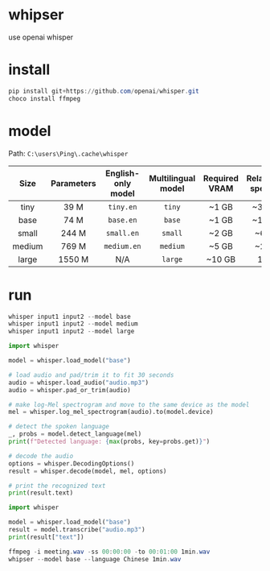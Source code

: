 # whipser
use openai whisper
# install
```powershell
pip install git+https://github.com/openai/whisper.git 
choco install ffmpeg
```
# model
Path:
`C:\users\Ping\.cache\whisper`

|  Size  | Parameters | English-only model | Multilingual model | Required VRAM | Relative speed |
|:------:|:----------:|:------------------:|:------------------:|:-------------:|:--------------:|
|  tiny  |    39 M    |     `tiny.en`      |       `tiny`       |     ~1 GB     |      ~32x      |
|  base  |    74 M    |     `base.en`      |       `base`       |     ~1 GB     |      ~16x      |
| small  |   244 M    |     `small.en`     |      `small`       |     ~2 GB     |      ~6x       |
| medium |   769 M    |    `medium.en`     |      `medium`      |     ~5 GB     |      ~2x       |
| large  |   1550 M   |        N/A         |      `large`       |    ~10 GB     |       1x       |
# run
```powershell
whisper input1 input2 --model base
whisper input1 input2 --model medium
whisper input1 input2 --model large
```
```python
import whisper

model = whisper.load_model("base")

# load audio and pad/trim it to fit 30 seconds
audio = whisper.load_audio("audio.mp3")
audio = whisper.pad_or_trim(audio)

# make log-Mel spectrogram and move to the same device as the model
mel = whisper.log_mel_spectrogram(audio).to(model.device)

# detect the spoken language
_, probs = model.detect_language(mel)
print(f"Detected language: {max(probs, key=probs.get)}")

# decode the audio
options = whisper.DecodingOptions()
result = whisper.decode(model, mel, options)

# print the recognized text
print(result.text)
```
```python
import whisper

model = whisper.load_model("base")
result = model.transcribe("audio.mp3")
print(result["text"])
```
```powershell
ffmpeg -i meeting.wav -ss 00:00:00 -to 00:01:00 1min.wav
whipser --model base --language Chinese 1min.wav
```